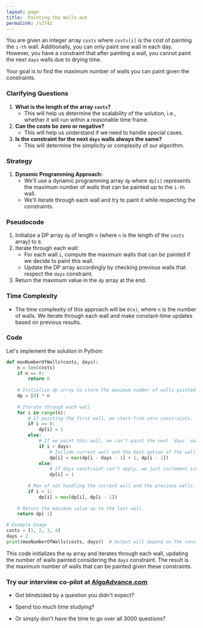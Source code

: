 ```yaml
---
layout: page
title:  Painting the Walls-out
permalink: /s2742
---
```


You are given an integer array `costs` where `costs[i]` is the cost of painting the `i-th` wall. Additionally, you can only paint one wall in each day. However, you have a constraint that after painting a wall, you cannot paint the next `days` walls due to drying time.

Your goal is to find the maximum number of walls you can paint given the constraints. 

### Clarifying Questions

1. **What is the length of the array `costs`?**
   - This will help us determine the scalability of the solution, i.e., whether it will run within a reasonable time frame.
2. **Can the costs be zero or negative?**
   - This will help us understand if we need to handle special cases.
3. **Is the constraint for the next `days` walls always the same?**
   - This will determine the simplicity or complexity of our algorithm.

### Strategy

1. **Dynamic Programming Approach:**
   - We'll use a dynamic programming array `dp` where `dp[i]` represents the maximum number of walls that can be painted up to the `i-th` wall.
   - We'll iterate through each wall and try to paint it while respecting the constraints.

### Pseudocode

1. Initialize a DP array `dp` of length `n` (where `n` is the length of the `costs` array) to `0`.
2. Iterate through each wall:
   - For each wall `i`, compute the maximum walls that can be painted if we decide to paint this wall.
   - Update the DP array accordingly by checking previous walls that respect the `days` constraint.
3. Return the maximum value in the `dp` array at the end.

### Time Complexity

- The time complexity of this approach will be `O(n)`, where `n` is the number of walls. We iterate through each wall and make constant-time updates based on previous results.

### Code

Let's implement the solution in Python:

```python
def maxNumberOfWalls(costs, days):
    n = len(costs)
    if n == 0:
        return 0
    
    # Initialize dp array to store the maximum number of walls painted up to each wall.
    dp = [0] * n
    
    # Iterate through each wall
    for i in range(n):
        # If painting the first wall, we start from zero constraints.
        if i == 0:
            dp[i] = 1
        else:
            # If we paint this wall, we can't paint the next `days` walls
            if i > days:
                # Include current wall and the best option of the wall before considering `days` constraint.
                dp[i] = max(dp[i - days - 1] + 1, dp[i - 1])
            else:
                # If days constraint can't apply, we just increment since there's no `days` walls to skip.
                dp[i] = 1
        
        # Max of not handling the current wall and the previous walls.
        if i > 1:
            dp[i] = max(dp[i], dp[i - 1])
    
    # Return the maximum value up to the last wall.
    return dp[-1]

# Example Usage
costs = [1, 2, 3, 4]
days = 2
print(maxNumberOfWalls(costs, days))  # Output will depend on the constraints
```

This code initializes the `dp` array and iterates through each wall, updating the number of walls painted considering the `days` constraint. The result is the maximum number of walls that can be painted given these constraints.


### Try our interview co-pilot at [AlgoAdvance.com](https://algoAdvance.com)

- Got blindsided by a question you didn't expect?

- Spend too much time studying?

- Or simply don't have the time to go over all 3000 questions?

